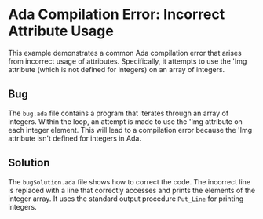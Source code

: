 # Ada Compilation Error: Incorrect Attribute Usage

This example demonstrates a common Ada compilation error that arises from incorrect usage of attributes. Specifically, it attempts to use the 'Img attribute (which is not defined for integers) on an array of integers.

## Bug

The `bug.ada` file contains a program that iterates through an array of integers. Within the loop, an attempt is made to use the 'Img attribute on each integer element.  This will lead to a compilation error because the 'Img attribute isn't defined for integers in Ada.

## Solution

The `bugSolution.ada` file shows how to correct the code. The incorrect line is replaced with a line that correctly accesses and prints the elements of the integer array.  It uses the standard output procedure `Put_Line` for printing integers.